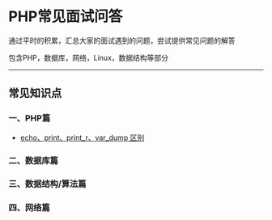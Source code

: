 # PHP常见面试问答

通过平时的积累，汇总大家的面试遇到的问题，尝试提供常见问题的解答

包含PHP，数据库，网络，Linux，数据结构等部分

----

## 常见知识点

### 一、PHP篇

- [echo、print、print_r、var_dump 区别](./docs/03.PHP/simple.md#echoprintprint_rvar_dump-区别)

### 二、数据库篇

### 三、数据结构/算法篇

### 四、网络篇

